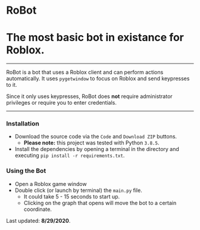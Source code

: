 # RoBot
# The most basic bot in existance for Roblox.
---

RoBot is a bot that uses a Roblox client and can perform actions automatically.
It uses `pygetwindow` to focus on Roblox and send keypresses to it.

Since it only uses keypresses, RoBot does **not** require administrator privileges or
require you to enter credentials.

---

### Installation
- Download the source code via the `Code` and `Download ZIP` buttons.
  - **Please note:** this project was tested with Python `3.8.5`.
- Install the dependencies by opening a terminal in the directory and executing `pip install -r requirements.txt`.

### Using the Bot
- Open a Roblox game window
- Double click (or launch by terminal) the `main.py` file.
  - It could take 5 - 15 seconds to start up.
  - Clicking on the graph that opens will move the bot to a certain coordinate.

Last updated: **8/29/2020**.
